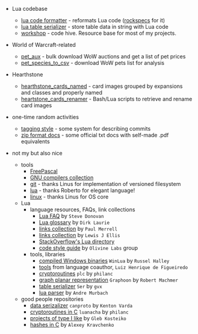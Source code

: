 * Lua codebase
  * [lua code formatter](https://github.com/martin-eden/lua_code_formatter) - reformats Lua code ([rockspecs](https://github.com/martin-eden/lua_code_formatter.rockspecs) for it)
  * [lua table serializer](https://github.com/martin-eden/lua_table_serializer) - store table data in string with Lua code
  * [workshop](https://github.com/martin-eden/workshop) - code hive. Resource base for most of my projects.
    
* World of Warcraft-related
  * [pet_aux](https://github.com/martin-eden/pet_aux) - bulk download WoW auctions and get a list of pet prices
  * [pet_species_to_csv](https://github.com/martin-eden/pet_species_to_csv) - download WoW pets list for analysis
  
* Hearthstone
  * [hearthstone_cards_named](https://github.com/martin-eden/hearthstone_cards_named) - card images grouped by expansions and classes and properly named
  * [heartstone_cards_renamer](https://github.com/martin-eden/hearthstone_cards_renamer) - Bash/Lua scripts to retrieve and rename card images

* one-time random activities
  * [tagging style](https://github.com/martin-eden/tagging_guideline) - some system for describing commits
  * [zip format docs](https://github.com/martin-eden/zipfiles_format_doc) - some official txt docs with self-made .pdf equivalents
  
* not my but also nice
  * tools
    * [FreePascal](https://github.com/graemeg/freepascal)
    * [GNU compilers collection](https://github.com/gcc-mirror/gcc)
    * [git](https://github.com/git/git) - thanks Linus for implementation of versioned filesystem
    * [lua](https://github.com/lua/lua) - thanks Roberto for elegant language!
    * [linux](https://github.com/torvalds/linux) - thanks Linus for OS core
  * Lua 
    * language resources, FAQs, link collections
      * [Lua FAQ](https://github.com/stevedonovan/luafaq) by `Steve Donovan`
      * [Lua glossary](https://rawgit.com/dlaurie/lua-notes/master/glossary.html) by `Dirk Laurie`
      * [links collection](https://sites.google.com/site/marbux/home/lua-resource-links) by `Paul Merrell`
      * [links collection](https://github.com/LewisJEllis/awesome-lua) by `Lewis J Ellis`
      * [StackOverflow's Lua directory](http://stackoverflow.com/documentation/lua/topics)
      * [code style guide](https://github.com/Olivine-Labs/lua-style-guide) by `Olivine Labs` group
    * tools, libraries
      * [compiled Windows binaries](https://github.com/WinLua/bin) `WinLua` by `Russel Halley`
      * [tools](http://webserver2.tecgraf.puc-rio.br/~lhf/ftp/lua/) from language coauthor, `Luiz Henrique de Figueiredo`
      * [cryptoroutines](https://github.com/philanc/plc) `plc` by `philanc`
      * [graph planar representation](https://github.com/rm-code/Graphoon) `Graphoon` by `Robert Machmer`
      * [table serializer](https://github.com/gvx/Ser) `Ser` by `gvx`
      * [lua parser](https://github.com/andremm/lua-parser) by `Andre Murbach`
  * good people repositories
    * [data serizalizer](https://github.com/sandstorm-io/capnproto) `canproto` by `Kenton Varda`
    * [cryptoroutines in C](https://github.com/philanc/luanacha) `luanacha` by `philanc`
    * [projects of type I like](https://github.com/gleb-kosteiko) by `Gleb Kosteiko`
    * [hashes in C](https://github.com/rhash/RHash/tree/master/librhash) by `Alexey Kravchenko`
